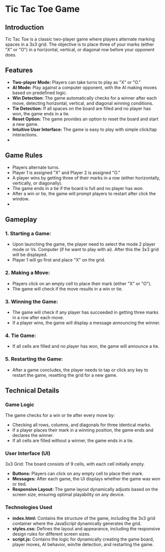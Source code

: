 # Tic Tac Toe Game 

## Introduction

  Tic Tac Toe is a classic two-player game where players alternate marking spaces in a 3x3 grid. The objective is to place three of your marks (either "X" or "O") in a horizontal, vertical, or diagonal row before your opponent does.

## Features

- **Two-player Mode:** Players can take turns to play as "X" or "O."
- **AI Mode:** Play against a computer opponent, with the AI making moves based on predefined logic.
- **Win Detection:** The game automatically checks for a winner after each move, detecting horizontal, vertical, and diagonal winning conditions.
- **Tie Detection:** If all spaces on the board are filled and no player has won, the game ends in a tie.
- **Reset Option:** The game provides an option to reset the board and start a new game.
- **Intuitive User Interface:** The game is easy to play with simple click/tap interactions.
- 

## Game Rules
- Players alternate turns.
- Player 1 is assigned "X" and Player 2 is assigned "O."
- A player wins by getting three of their marks in a row (either horizontally, vertically, or diagonally).
- The game ends in a tie if the board is full and no player has won.
- After a win or tie, the game will prompt players to restart after click the window.
- 

## Gameplay

### 1. Starting a Game:
   - Upon launching the game, the player need to select the mode 2 player mode or Vs. Computer (if he want to play with ai). After this the 3x3 grid will be displayed.
   - Player 1 will go first and place "X" on the grid.
  ### 2. Making a Move:
   - Players click on an empty cell to place their mark (either "X" or "O").
   - The game will check if the move results in a win or tie.
  ### 3. Winning the Game:
   - The game will check if any player has succeeded in getting three marks in a row after each move.
   - If a player wins, the game will display a message announcing the winner.
  ### 4. Tie Game:
   - If all cells are filled and no player has won, the game will announce a tie.
  ### 5. Restarting the Game:
   - After a game concludes, the player needs to tap or click any key to restart the game, resetting the grid for a new game.

     

## Technical Details

### Game Logic
  The game checks for a win or tie after every move by:

  - Checking all rows, columns, and diagonals for three identical marks.
  - If a player places their mark in a winning position, the game ends and declares the winner.
  - If all cells are filled without a winner, the game ends in a tie.


### User Interface (UI)

3x3 Grid: The board consists of 9 cells, with each cell initially empty.
- **Buttons:** Players can click on any empty cell to place their mark.
- **Messages:** After each game, the UI displays whether the game was won or tied.
- **Responsive Layout:** The game layout dynamically adjusts based on the screen size, ensuring optimal playability on any device.

### Technologies Used

- **index.html:** Contains the structure of the game, including the 3x3 grid container where the JavaScript dynamically generates the grid.
- **styles.css:** Defines the layout and appearance, including the responsive design rules for different screen sizes.
- **script.js:** Contains the logic for dynamically creating the game board, player moves, AI behavior, win/tie detection, and restarting the game.




